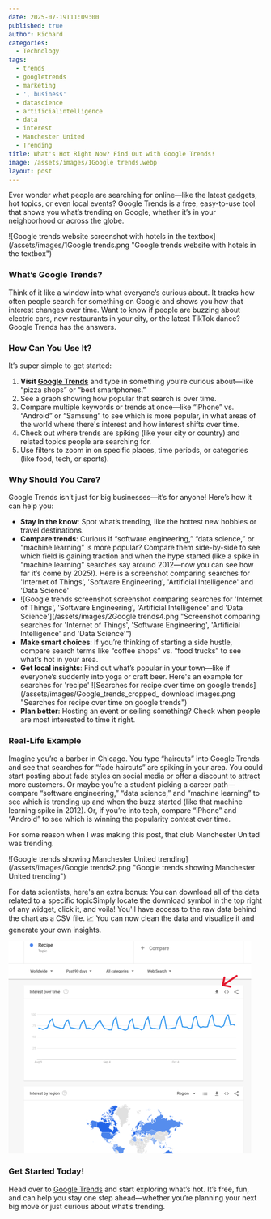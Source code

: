 ```yaml
---
date: 2025-07-19T11:09:00
published: true
author: Richard
categories:
  - Technology
tags:
  - trends
  - googletrends
  - marketing
  - ', business'
  - datascience
  - artificialintelligence
  - data
  - interest
  - Manchester United
  - Trending
title: What's Hot Right Now? Find Out with Google Trends!
image: /assets/images/1Google trends.webp
layout: post
---
```

Ever wonder what people are searching for online—like the latest gadgets, hot topics, or even local events? Google Trends is a free, easy-to-use tool that shows you what’s trending on Google, whether it’s in your neighborhood or across the globe.

![Google trends website screenshot with hotels in the textbox](/assets/images/1Google trends.png "Google trends website with hotels in the textbox")

### What’s Google Trends?

Think of it like a window into what everyone’s curious about. It tracks how often people search for something on Google and shows you how that interest changes over time. Want to know if people are buzzing about electric cars, new restaurants in your city, or the latest TikTok dance? Google Trends has the answers.

### How Can You Use It?

It’s super simple to get started:

1. **Visit&#32;[Google Trends](https://trends.google.com/)** and type in something you’re curious about—like “pizza shops” or “best smartphones.”
2. See a graph showing how popular that search is over time.
3. Compare multiple keywords or trends at once—like “iPhone” vs. “Android” or “Samsung” to see which is more popular, in what areas of the world where there's interest and how interest shifts over time.
4. Check out where trends are spiking (like your city or country) and related topics people are searching for.
5. Use filters to zoom in on specific places, time periods, or categories (like food, tech, or sports).

### Why Should You Care?

Google Trends isn’t just for big businesses—it’s for anyone! Here’s how it can help you:

- **Stay in the know**: Spot what’s trending, like the hottest new hobbies or travel destinations.
- **Compare trends**: Curious if “software engineering,” “data science,” or “machine learning” is more popular? Compare them side-by-side to see which field is gaining traction and when the hype started (like a spike in “machine learning” searches say around 2012—now you can see how far it’s come by 2025!). Here is a screenshot comparing searches for 'Internet of Things', 'Software Engineering', 'Artificial Intelligence' and 'Data Science'
- ![Google trends screenshot screenshot comparing searches for 'Internet of Things', 'Software Engineering', 'Artificial Intelligence' and 'Data Science'](/assets/images/2Google trends4.png "Screenshot comparing searches for 'Internet of Things', 'Software Engineering', 'Artificial Intelligence' and 'Data Science'")
- **Make smart choices**: If you’re thinking of starting a side hustle, compare search terms like “coffee shops” vs. “food trucks” to see what’s hot in your area.
- **Get local insights**: Find out what’s popular in your town—like if everyone’s suddenly into yoga or craft beer. Here's an example for searches for 'recipe'
![Searches for recipe over time on google trends](/assets/images/Google_trends_cropped_ download images.png "Searches for recipe over time on google trends")
- **Plan better**: Hosting an event or selling something? Check when people are most interested to time it right.

### Real-Life Example

Imagine you’re a barber in Chicago. You type “haircuts” into Google Trends and see that searches for “fade haircuts” are spiking in your area. You could start posting about fade styles on social media or offer a discount to attract more customers. Or maybe you’re a student picking a career path—compare “software engineering,” “data science,” and “machine learning” to see which is trending up and when the buzz started (like that machine learning spike in 2012). Or, if you’re into tech, compare “iPhone” and “Android” to see which is winning the popularity contest over time.

For some reason when I was making this post, that club Manchester United was trending.

![Google trends showing Manchester United trending](/assets/images/Google trends2.png "Google trends showing Manchester United trending")

For data scientists, here's an extra bonus: You can download all of the data related to a specific topicSimply locate the download symbol in the top right of any widget, click it, and voila! You'll have access to the raw data behind the chart as a CSV file. 📈 You can now clean the data and visualize it and generate your own insights.

![How to download data from google trends](/assets/images/google_trends_download_data_rdjarbeng.png "How to download data from google trends")

### Get Started Today!

Head over to [Google Trends](https://trends.google.com/) and start exploring what’s hot. It’s free, fun, and can help you stay one step ahead—whether you’re planning your next big move or just curious about what’s trending.
